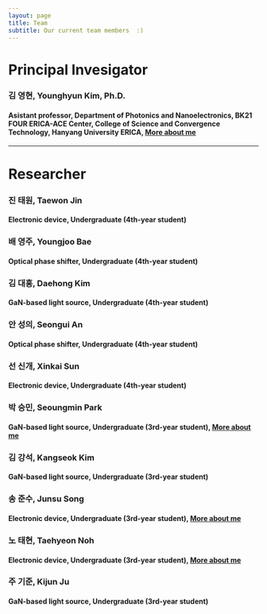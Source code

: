 ```yaml
---
layout: page
title: Team
subtitle: Our current team members  :)
---
```


# Principal Invesigator
### 김 영현, Younghyun Kim, Ph.D.
#### Asistant professor, Department of Photonics and Nanoelectronics, BK21 FOUR ERICA-ACE Center, College of Science and Convergence Technology, Hanyang University ERICA, [More about me](https://yh2424.github.io/people/younghyunkim) 

<!--- 
| ![image](https://user-images.githubusercontent.com/32427749/127579757-95fe1d97-7820-4485-acfe-42483abd727e.png) | 김영현, Younghyun Kim, Ph.D. |
--->

---
# Researcher
### 진 태원, Taewon Jin
#### Electronic device, Undergraduate (4th-year student)

### 배 영주, Youngjoo Bae
#### Optical phase shifter, Undergraduate (4th-year student)

### 김 대홍, Daehong Kim
#### GaN-based light source, Undergraduate (4th-year student)

### 안 성의, Seongui An
#### Optical phase shifter, Undergraduate (4th-year student)

### 선 신개, Xinkai Sun
#### Electronic device, Undergraduate (4th-year student)

### 박 승민, Seoungmin Park
#### GaN-based light source, Undergraduate (3rd-year student), [More about me](https://yh2424.github.io/people/seoungminpark)

### 김 강석, Kangseok Kim 
#### GaN-based light source, Undergraduate (3rd-year student)

### 송 준수, Junsu Song
#### Electronic device, Undergraduate (3rd-year student), [More about me](https://yh2424.github.io/people/songjunsu)  

### 노 태현, Taehyeon Noh
#### Electronic device, Undergraduate (3rd-year student), [More about me](https://yh2424.github.io/people/NTH)  

### 주 기준, Kijun Ju
#### GaN-based light source, Undergraduate (3rd-year student)

